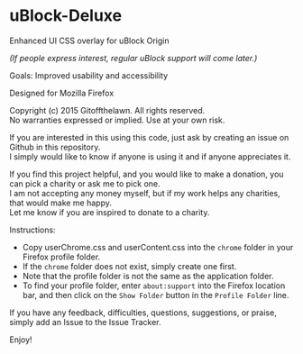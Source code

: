 # uBlock-Deluxe
Enhanced UI CSS overlay for uBlock Origin

*(If people express interest, regular uBlock support will come later.)*

Goals: Improved usability and accessibility

Designed for Mozilla Firefox

Copyright (c) 2015 Gitoffthelawn.  All rights reserved.  
No warranties expressed or implied.  Use at your own risk.

If you are interested in this using this code, just ask by creating an issue on Github in this repository.  
I simply would like to know if anyone is using it and if anyone appreciates it.

If you find this project helpful, and you would like to make a donation, you can pick a charity or ask me to pick one.  
I am not accepting any money myself, but if my work helps any charities, that would make me happy.  
Let me know if you are inspired to donate to a charity.

Instructions:
 - Copy userChrome.css and userContent.css into the `chrome` folder in your Firefox profile folder.
 - If the `chrome` folder does not exist, simply create one first.
 - Note that the profile folder is not the same as the application folder.
 - To find your profile folder, enter `about:support` into the Firefox location bar, and then click on the `Show Folder` button in the `Profile Folder` line.

If you have any feedback, difficulties, questions, suggestions, or praise, simply add an Issue to the Issue Tracker.

Enjoy!
